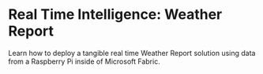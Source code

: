 # Real Time Intelligence: Weather Report
Learn how to deploy a tangible real time Weather Report solution using data from a Raspberry Pi inside of Microsoft Fabric.
